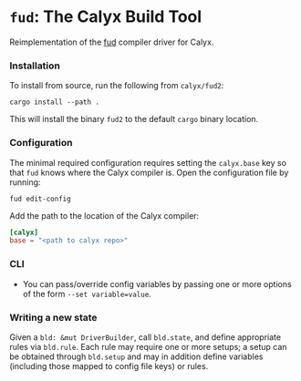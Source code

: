 # `fud`: The Calyx Build Tool

Reimplementation of the [fud][] compiler driver for Calyx.

### Installation

To install from source, run the following from `calyx/fud2`:
```
cargo install --path .
```

This will install the binary `fud2` to the default `cargo` binary location.

### Configuration

The minimal required configuration requires setting the `calyx.base` key so that `fud` knows where the Calyx compiler is. Open the configuration file by running:
```
fud edit-config
```

Add the path to the location of the Calyx compiler:
```toml
[calyx]
base = "<path to calyx repo>"
```

[fud]: https://docs.calyxir.org/fud/index.html

### CLI

- You can pass/override config variables by passing one or more options of the form `--set variable=value`.

### Writing a new state

Given a `bld: &mut DriverBuilder`, call `bld.state`, and define appropriate rules via `bld.rule`. 
Each rule may require one or more setups; a setup can be obtained through `bld.setup` and may in addition define variables (including those mapped to config file keys) or rules.
